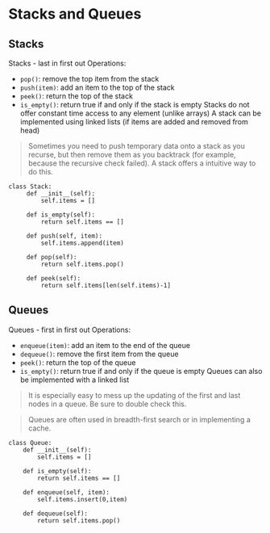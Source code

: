 # Stacks and Queues
## Stacks
Stacks - last in first out
Operations:
- `pop()`: remove the top item from the stack
- `push(item)`: add an item to the top of the stack
- `peek()`: return the top of the stack
- `is_empty()`: return true if and only if the stack is empty
Stacks do not offer constant time access to any element (unlike arrays)
A stack can be implemented using linked lists (if items are added and removed from head)
> Sometimes you need to push temporary data onto a stack as you recurse, but then remove them as you backtrack (for example, because the recursive check failed). A stack offers a intuitive way to do this.

```
class Stack:
     def __init__(self):
         self.items = []

     def is_empty(self):
         return self.items == []

     def push(self, item):
         self.items.append(item)

     def pop(self):
         return self.items.pop()

     def peek(self):
         return self.items[len(self.items)-1]
```

## Queues
Queues - first in first out
Operations:
- `enqueue(item)`: add an item to the end of the queue
- `dequeue()`: remove the first item from the queue
- `peek()`: return the top of the queue
- `is_empty()`: return true if and only if the queue is empty
Queues can also be implemented with a linked list
> It is especially easy to mess up the updating of the first and last nodes in  a queue.  Be sure to double check this.

> Queues are often used in breadth-first search or in implementing a cache.

```
class Queue:
    def __init__(self):
        self.items = []

    def is_empty(self):
        return self.items == []

    def enqueue(self, item):
        self.items.insert(0,item)

    def dequeue(self):
        return self.items.pop()
```
